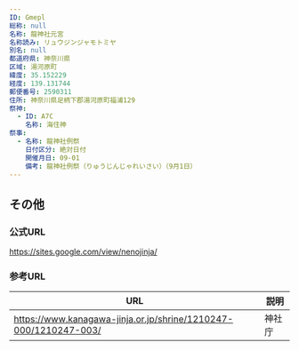 ```yaml
---
ID: Gmepl
総称: null
名称: 龍神社元宮
名称読み: リュウジンジャモトミヤ
別名: null
都道府県: 神奈川県
区域: 湯河原町
緯度: 35.152229
経度: 139.131744
郵便番号: 2590311
住所: 神奈川県足柄下郡湯河原町福浦129
祭神:
  - ID: A7C
    名称: 海住神
祭事:
  - 名称: 龍神社例祭
    日付区分: 絶対日付
    開催月日: 09-01
    備考: 龍神社例祭（りゅうじんじゃれいさい）（9月1日）
---
```


## その他

### 公式URL

https://sites.google.com/view/nenojinja/

### 参考URL

| URL                                                              | 説明   |
| ---------------------------------------------------------------- | ------ |
| https://www.kanagawa-jinja.or.jp/shrine/1210247-000/1210247-003/ | 神社庁 |
